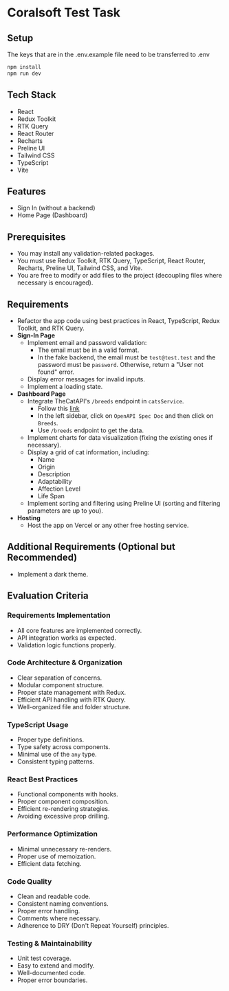 # Coralsoft Test Task

## Setup

The keys that are in the .env.example file need to be transferred to .env 

```bash
npm install
npm run dev
```  

## Tech Stack

- React
- Redux Toolkit
- RTK Query
- React Router
- Recharts
- Preline UI
- Tailwind CSS
- TypeScript
- Vite

## Features

- Sign In (without a backend)
- Home Page (Dashboard)

## Prerequisites

- You may install any validation-related packages.
- You must use Redux Toolkit, RTK Query, TypeScript, React Router, Recharts, Preline UI, Tailwind CSS, and Vite.
- You are free to modify or add files to the project (decoupling files where necessary is encouraged).

## Requirements

- Refactor the app code using best practices in React, TypeScript, Redux Toolkit, and RTK Query.
- **Sign-In Page**
  - Implement email and password validation:
    - The email must be in a valid format.
    - In the fake backend, the email must be `test@test.test` and the password must be `password`. Otherwise, return a "User not found" error.
  - Display error messages for invalid inputs.
  - Implement a loading state.
- **Dashboard Page**
  - Integrate TheCatAPI's `/breeds` endpoint in `catsService`.
    - Follow this [link](https://developers.thecatapi.com/view-account/ylX4blBYT9FaoVd6OhvR?report=aZyiLrsCh#tag/Breeds/paths/~1breeds/get)
    - In the left sidebar, click on `OpenAPI Spec Doc` and then click on `Breeds`.
    - Use `/breeds` endpoint to get the data.
  - Implement charts for data visualization (fixing the existing ones if necessary).
  - Display a grid of cat information, including:
    - Name
    - Origin
    - Description
    - Adaptability
    - Affection Level
    - Life Span
  - Implement sorting and filtering using Preline UI (sorting and filtering parameters are up to you).
- **Hosting**
  - Host the app on Vercel or any other free hosting service.

## Additional Requirements (Optional but Recommended)

- Implement a dark theme.

## Evaluation Criteria

### Requirements Implementation

- All core features are implemented correctly.
- API integration works as expected.
- Validation logic functions properly.

### Code Architecture & Organization

- Clear separation of concerns.
- Modular component structure.
- Proper state management with Redux.
- Efficient API handling with RTK Query.
- Well-organized file and folder structure.

### TypeScript Usage

- Proper type definitions.
- Type safety across components.
- Minimal use of the `any` type.
- Consistent typing patterns.

### React Best Practices

- Functional components with hooks.
- Proper component composition.
- Efficient re-rendering strategies.
- Avoiding excessive prop drilling.

### Performance Optimization

- Minimal unnecessary re-renders.
- Proper use of memoization.
- Efficient data fetching.

### Code Quality

- Clean and readable code.
- Consistent naming conventions.
- Proper error handling.
- Comments where necessary.
- Adherence to DRY (Don't Repeat Yourself) principles.

### Testing & Maintainability

- Unit test coverage.
- Easy to extend and modify.
- Well-documented code.
- Proper error boundaries.
